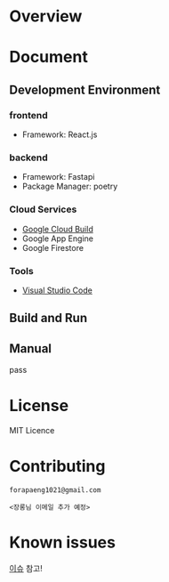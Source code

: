 # Overview

# Document

## Development Environment

### frontend

- Framework: React.js
<!-- - See `./frontend/packages.json` -->

### backend

- Framework: Fastapi
- Package Manager: poetry
<!-- - See `./backend/pyproject.toml` -->

### Cloud Services

- [Google Cloud Build](/docs/cloudbuild/README.md)
- Google App Engine
- Google Firestore

### Tools

- [Visual Studio Code](https://code.visualstudio.com/)

## Build and Run

<!-- See `./settings/commands` -->

## Manual

pass

# License

MIT Licence

# Contributing

`forapaeng1021@gmail.com`

`<장롱님 이메일 추가 예정>`

# Known issues

[이슈](https://github.com/jinhonara12/sideProject/issues) 참고!
